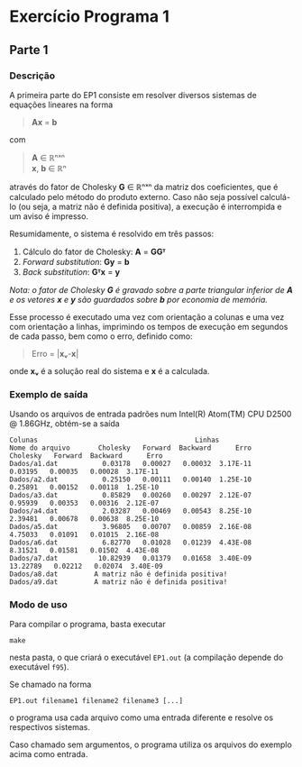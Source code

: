 # Exercício Programa 1
## Parte 1
### Descrição
A primeira parte do EP1 consiste em resolver diversos sistemas de equações lineares na forma

> **Ax** = **b**

com

> **A** ∈ ℝⁿˣⁿ  
> **x**, **b** ∈ ℝⁿ

através do fator de Cholesky **G** ∈ ℝⁿˣⁿ da matriz dos coeficientes,
que é calculado pelo método do produto externo.
Caso não seja possível calculá-lo (ou seja, a matriz não é definida positiva), a execução é
interrompida e um aviso é impresso.

Resumidamente, o sistema é resolvido em três passos:

1. Cálculo do fator de Cholesky: **A** = **GGᵀ**
2. *Forward substitution*: **Gy** = **b**
3. *Back substitution*: **Gᵀx** = **y**


_Nota: o fator de Cholesky **G** é gravado sobre a parte triangular inferior de **A** e os vetores **x** e **y** são guardados sobre **b** por economia de memória._

Esse processo é executado uma vez com orientação a colunas e uma vez com orientação a linhas, imprimindo os tempos de execução em segundos de cada passo, bem como o erro, definido como:

> Erro = |**xᵥ**-**x**|  

onde **xᵥ** é a solução real do sistema e **x** é a calculada.

### Exemplo de saída

Usando os arquivos de entrada padrões num Intel(R) Atom(TM) CPU D2500 @ 1.86GHz, obtém-se a saída

```
Colunas                                       Linhas 
Nome do arquivo       Cholesky   Forward  Backward      Erro       Cholesky   Forward  Backward      Erro
Dados/a1.dat           0.03178   0.00027   0.00032  3.17E-11        0.03195   0.00035   0.00028  3.17E-11
Dados/a2.dat           0.25150   0.00111   0.00140  1.25E-10        0.25891   0.00152   0.00118  1.25E-10
Dados/a3.dat           0.85829   0.00260   0.00297  2.12E-07        0.95939   0.00353   0.00316  2.12E-07
Dados/a4.dat           2.03287   0.00469   0.00543  8.25E-10        2.39481   0.00678   0.00638  8.25E-10
Dados/a5.dat           3.96805   0.00707   0.00859  2.16E-08        4.75033   0.01091   0.01015  2.16E-08
Dados/a6.dat           6.82770   0.01028   0.01239  4.43E-08        8.31521   0.01581   0.01502  4.43E-08
Dados/a7.dat          10.82939   0.01379   0.01658  3.40E-09       13.22789   0.02212   0.02074  3.40E-09
Dados/a8.dat         A matriz não é definida positiva!
Dados/a9.dat         A matriz não é definida positiva!
```

### Modo de uso
Para compilar o programa, basta executar
```
make
```
nesta pasta, o que criará o executável `EP1.out` (a compilação depende do executável `f95`).

Se chamado na forma
```
EP1.out filename1 filename2 filename3 [...]
```
o programa usa cada arquivo como uma entrada diferente e resolve os respectivos sistemas.

Caso chamado sem argumentos, o programa utiliza os arquivos do exemplo acima como entrada.
